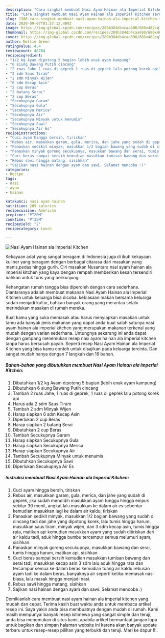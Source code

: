 ```yaml
---
description: "Cara singkat membuat Nasi Ayam Hainan ala Imperial Kitchen Teruji"
title: "Cara singkat membuat Nasi Ayam Hainan ala Imperial Kitchen Teruji"
slug: 1386-cara-singkat-membuat-nasi-ayam-hainan-ala-imperial-kitchen-teruji
date: 2020-09-07T01:57:12.409Z
image: https://img-global.cpcdn.com/recipes/289b384db4caa690/680x482cq70/nasi-ayam-hainan-ala-imperial-kitchen-foto-resep-utama.jpg
thumbnail: https://img-global.cpcdn.com/recipes/289b384db4caa690/680x482cq70/nasi-ayam-hainan-ala-imperial-kitchen-foto-resep-utama.jpg
cover: https://img-global.cpcdn.com/recipes/289b384db4caa690/680x482cq70/nasi-ayam-hainan-ala-imperial-kitchen-foto-resep-utama.jpg
author: Nellie Green
ratingvalue: 4.4
reviewcount: 48784
recipeingredient:
- "1/2 kg Ayam dipotong 5 bagian lebih enak ayam kampung"
- "6 siung Bawang Putih cincang"
- "2 ruas Jahe 1 ruas di geprek 1 ruas di geprek lalu potong korek api"
- "2 sdm Saus Tiram"
- "2 sdm Minyak Wijen"
- "6 sdm Kecap Asin"
- "2 cup Beras"
- "2 batang Serai"
- "2 cup Beras"
- "Secukupnya Garam"
- "Secukupnya Gula"
- "Secukupnya Merica"
- "Secukupnya Air"
- "Secukupnya Minyak untuk menumis"
- "Secukupnya Sawi"
- "Secukupnya Air Es"
recipeinstructions:
- "Cuci ayam hingga bersih, tiriskan"
- "Rebus air, masukkan garam, gula, merica, dan jahe yang sudah di geprek, jika sudah mendidih masukkan ayam tunggu hingga empuk sekitar 30 menit, angkat lalu masukkan ke dalam air es sebentar kemudian masukkan lagi ke dalam air kaldu, tiriskan"
- "Panaskan sedikit minyak, masukkan 1/2 bagian bawang yang sudah di cincang tadi dan jahe yang dipotong korek, lalu tumis hingga harum, masukkan saus tiram, minyak wijen, dan 3 sdm kecap asin, tumis hingga rata, matikan api kemudian masukkan ayam yang sudah ditiriskan dari air kaldu tadi, aduk hingga bumbu tercampur semua melumuri ayam, sisihkan"
- "Panaskan minyak goreng secukupnya, masukkan bawang dan serai, tumis hingga harum, matikan api, sisihkan"
- "Cuci beras sampai bersih kemudian masukkan tumisan bawang dan serai tadi, masukkan kecap asin 3 sdm lalu aduk hingga rata dan tercampur semua ke dalam beras kemudian tuang air kaldu rebusan ayam tadi ke dalam beras, banyaknya air seperti ketika memasak nasi biasa, lalu masak hingga menjadi nasi."
- "Rebus sawi hingga matang, sisihkan"
- "Sajikan nasi hainan dengan ayam dan sawi. Selamat mencoba :)"
categories:
- Recipe
tags:
- nasi
- ayam
- hainan

katakunci: nasi ayam hainan 
nutrition: 285 calories
recipecuisine: American
preptime: "PT20M"
cooktime: "PT35M"
recipeyield: "2"
recipecategory: Lunch

---
```



![Nasi Ayam Hainan ala Imperial Kitchen](https://img-global.cpcdn.com/recipes/289b384db4caa690/680x482cq70/nasi-ayam-hainan-ala-imperial-kitchen-foto-resep-utama.jpg)

Kekayaan adat yang sangat beragam di Indonesia juga di ikuti kekayaan kuliner yang beragam dengan berbagai citarasa dari masakan yang manis,pedas hingga gurih. Ciri masakan Nusantara nasi ayam hainan ala imperial kitchen yang kaya dengan rempah memberikan kesan tersendiri bahkan untuk turis yang berkunjung.


Kehangatan rumah tangga bisa diperoleh dengan cara sederhana. Diantaranya adalah membuat makanan Nasi Ayam Hainan ala Imperial Kitchen untuk keluarga bisa dicoba. kebiasaan makan bersama keluarga sudah menjadi kultur, bahkan banyak orang yang merantau selalu merindukan masakan di rumah mereka.



Buat kamu yang suka memasak atau harus menyiapkan masakan untuk tamu ada banyak jenis makanan yang dapat anda buat salah satunya nasi ayam hainan ala imperial kitchen yang merupakan makanan terkenal yang mudah dengan varian sederhana. Untungnya sekarang ini anda dapat dengan gampang menemukan resep nasi ayam hainan ala imperial kitchen tanpa harus bersusah payah.
Seperti resep Nasi Ayam Hainan ala Imperial Kitchen yang bisa kamu contoh untuk disajikan pada keluarga tercinta. Dan sangat mudah hanya dengan 7 langkah dan 16 bahan.


<!--inarticleads1-->

##### Bahan-bahan yang dibutuhkan membuat Nasi Ayam Hainan ala Imperial Kitchen:

1. Dibutuhkan 1/2 kg Ayam dipotong 5 bagian (lebih enak ayam kampung)
1. Dibutuhkan 6 siung Bawang Putih cincang
1. Tambah 2 ruas Jahe, 1 ruas di geprek, 1 ruas di geprek lalu potong korek api
1. Harus ada 2 sdm Saus Tiram
1. Tambah 2 sdm Minyak Wijen
1. Harap siapkan 6 sdm Kecap Asin
1. Diperlukan 2 cup Beras
1. Harap siapkan 2 batang Serai
1. Dibutuhkan 2 cup Beras
1. Tambah Secukupnya Garam
1. Harap siapkan Secukupnya Gula
1. Harap siapkan Secukupnya Merica
1. Harap siapkan Secukupnya Air
1. Tambah Secukupnya Minyak untuk menumis
1. Dibutuhkan Secukupnya Sawi
1. Diperlukan Secukupnya Air Es




<!--inarticleads2-->

##### Instruksi membuat  Nasi Ayam Hainan ala Imperial Kitchen:

1. Cuci ayam hingga bersih, tiriskan
1. Rebus air, masukkan garam, gula, merica, dan jahe yang sudah di geprek, jika sudah mendidih masukkan ayam tunggu hingga empuk sekitar 30 menit, angkat lalu masukkan ke dalam air es sebentar kemudian masukkan lagi ke dalam air kaldu, tiriskan
1. Panaskan sedikit minyak, masukkan 1/2 bagian bawang yang sudah di cincang tadi dan jahe yang dipotong korek, lalu tumis hingga harum, masukkan saus tiram, minyak wijen, dan 3 sdm kecap asin, tumis hingga rata, matikan api kemudian masukkan ayam yang sudah ditiriskan dari air kaldu tadi, aduk hingga bumbu tercampur semua melumuri ayam, sisihkan
1. Panaskan minyak goreng secukupnya, masukkan bawang dan serai, tumis hingga harum, matikan api, sisihkan
1. Cuci beras sampai bersih kemudian masukkan tumisan bawang dan serai tadi, masukkan kecap asin 3 sdm lalu aduk hingga rata dan tercampur semua ke dalam beras kemudian tuang air kaldu rebusan ayam tadi ke dalam beras, banyaknya air seperti ketika memasak nasi biasa, lalu masak hingga menjadi nasi.
1. Rebus sawi hingga matang, sisihkan
1. Sajikan nasi hainan dengan ayam dan sawi. Selamat mencoba :)




Demikianlah cara membuat nasi ayam hainan ala imperial kitchen yang mudah dan cepat. Terima kasih buat waktu anda untuk membaca artikel resep ini. Saya yakin anda bisa membuatnya dengan mudah di rumah. Kami masih mempunyai banyak resep istimewa yang sangat simple dan teruji, anda bisa menemukan di situs kami, apabila artikel bermanfaat jangan lupa untuk bagikan dan simpan halaman website ini karena akan banyak update terbaru untuk resep-resep pilihan yang terbukti dan teruji. Mari ke dapur !!!. 
